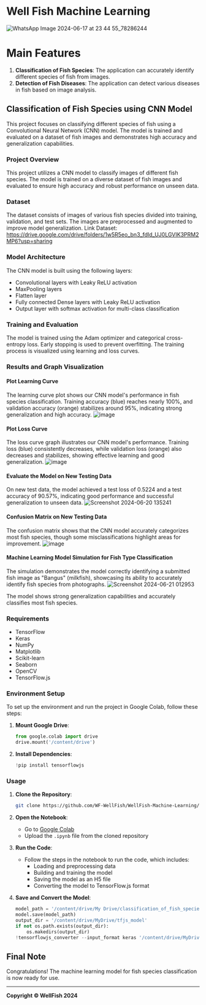 # Well Fish Machine Learning 
![WhatsApp Image 2024-06-17 at 23 44 55_78286244](https://github.com/WF-WellFish/WellFish-Machine-Learning/assets/72650963/68eeefbd-c4e1-48ba-9e2e-401c729e4cb4)

# Main Features
1. **Classification of Fish Species**: The application can accurately identify different species of fish from images.
2. **Detection of Fish Diseases**: The application can detect various diseases in fish based on image analysis.

## Classification of Fish Species using CNN Model
This project focuses on classifying different species of fish using a Convolutional Neural Network (CNN) model. The model is trained and evaluated on a dataset of fish images and demonstrates high accuracy and generalization capabilities.

### Project Overview
This project utilizes a CNN model to classify images of different fish species. The model is trained on a diverse dataset of fish images and evaluated to ensure high accuracy and robust performance on unseen data.

### Dataset
The dataset consists of images of various fish species divided into training, validation, and test sets. The images are preprocessed and augmented to improve model generalization.
Link Dataset: https://drive.google.com/drive/folders/1w5R5eo_bn3_fdId_UJ0LGVIK3PRM2MP6?usp=sharing

### Model Architecture
The CNN model is built using the following layers:
- Convolutional layers with Leaky ReLU activation
- MaxPooling layers
- Flatten layer
- Fully connected Dense layers with Leaky ReLU activation
- Output layer with softmax activation for multi-class classification

### Training and Evaluation
The model is trained using the Adam optimizer and categorical cross-entropy loss. Early stopping is used to prevent overfitting. The training process is visualized using learning and loss curves.

### Results and Graph Visualization
#### Plot Learning Curve
The learning curve plot shows our CNN model's performance in fish species classification. Training accuracy (blue) reaches nearly 100%, and validation accuracy (orange) stabilizes around 95%, indicating strong generalization and high accuracy.
![image](https://github.com/WF-WellFish/WellFish-Machine-Learning/assets/72650963/c643ce10-0bb6-4911-af28-81831e559ac8)

#### Plot Loss Curve 
The loss curve graph illustrates our CNN model's performance. Training loss (blue) consistently decreases, while validation loss (orange) also decreases and stabilizes, showing effective learning and good generalization.
![image](https://github.com/WF-WellFish/WellFish-Machine-Learning/assets/72650963/ddcb1b8d-cd7c-4aa1-9df0-7ac713bd6bf5)

#### Evaluate the Model on New Testing Data
On new test data, the model achieved a test loss of 0.5224 and a test accuracy of 90.57%, indicating good performance and successful generalization to unseen data.
![Screenshot 2024-06-20 135241](https://github.com/WF-WellFish/WellFish-Machine-Learning/assets/72650963/b5fc5922-c9d1-46d1-88a8-b52f0ae59af0)

#### Confusion Matrix on New Testing Data
The confusion matrix shows that the CNN model accurately categorizes most fish species, though some misclassifications highlight areas for improvement.
![image](https://github.com/WF-WellFish/WellFish-Machine-Learning/assets/72650963/7a0701dc-b24e-4aab-96c1-fbd78025a0d9)

#### Machine Learning Model Simulation for Fish Type Classification
The simulation demonstrates the model correctly identifying a submitted fish image as "Bangus" (milkfish), showcasing its ability to accurately identify fish species from photographs.
![Screenshot 2024-06-21 012953](https://github.com/WF-WellFish/WellFish-Machine-Learning/assets/72650963/a85ae81d-39d3-4c6b-b9da-93c8f4382469)

The model shows strong generalization capabilities and accurately classifies most fish species.

### Requirements
- TensorFlow
- Keras
- NumPy
- Matplotlib
- Scikit-learn
- Seaborn
- OpenCV
- TensorFlow.js

### Environment Setup
To set up the environment and run the project in Google Colab, follow these steps:

1. **Mount Google Drive**:
    ```python
    from google.colab import drive
    drive.mount('/content/drive')
    ```

2. **Install Dependencies**:
    ```python
    !pip install tensorflowjs
    ```

### Usage
1. **Clone the Repository**:
    ```bash
    git clone https://github.com/WF-WellFish/WellFish-Machine-Learning/tree/main/Types_of_fish/V2
    ```

2. **Open the Notebook**:
    - Go to [Google Colab](https://colab.research.google.com/)
    - Upload the `.ipynb` file from the cloned repository

3. **Run the Code**:
    - Follow the steps in the notebook to run the code, which includes:
        - Loading and preprocessing data
        - Building and training the model
        - Saving the model as an H5 file
        - Converting the model to TensorFlow.js format

4. **Save and Convert the Model**:
    ```python
    model_path = '/content/drive/My Drive/classification_of_fish_species.h5'
    model.save(model_path)
    output_dir = '/content/drive/MyDrive/tfjs_model'
    if not os.path.exists(output_dir):
        os.makedirs(output_dir)
    !tensorflowjs_converter --input_format keras '/content/drive/MyDrive/classification_of_fish_species.h5' '/content/drive/MyDrive/tfjs_model'
    ```

## Final Note
Congratulations! The machine learning model for fish species classification is now ready for use.


---
**Copyright © WellFish 2024**
